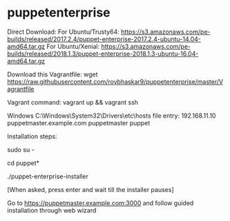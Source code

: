 # puppetenterprise

Direct Download: 
For Ubuntu/Trusty64: https://s3.amazonaws.com/pe-builds/released/2017.2.4/puppet-enterprise-2017.2.4-ubuntu-14.04-amd64.tar.gz
For Ubuntu/Xenial: https://s3.amazonaws.com/pe-builds/released/2018.1.3/puppet-enterprise-2018.1.3-ubuntu-16.04-amd64.tar.gz

Download this Vagrantfile: wget https://raw.githubusercontent.com/roybhaskar9/puppetenterprise/master/Vagrantfile

Vagrant command: vagrant up && vagrant ssh

Windows C:\Windows\System32\Drivers\etc\hosts file entry: 192.168.11.10  puppetmaster.example.com  puppetmaster  puppet

Installation steps: 

sudo su -

cd puppet*

./puppet-enterprise-installer

[When asked, press enter and wait till the installer pauses]

Go to https://puppetmaster.example.com:3000 and follow guided installation through web wizard

